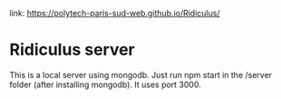 
link: https://polytech-paris-sud-web.github.io/Ridiculus/

# Ridiculus server

This is a local server using mongodb. Just run npm start in the /server folder (after installing mongodb). It uses port 3000.
